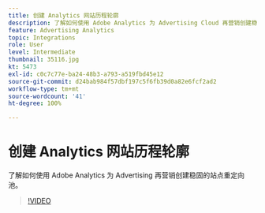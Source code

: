 ```yaml
---
title: 创建 Analytics 网站历程轮廓
description: 了解如何使用 Adobe Analytics 为 Advertising Cloud 再营销创建稳固的站点重定向池。
feature: Advertising Analytics
topic: Integrations
role: User
level: Intermediate
thumbnail: 35116.jpg
kt: 5473
exl-id: c0c7c77e-ba24-48b3-a793-a519fbd45e12
source-git-commit: d24bab984f57dbf197c5f6fb39d0a82e6fcf2ad2
workflow-type: tm+mt
source-wordcount: '41'
ht-degree: 100%

---
```


# 创建 Analytics 网站历程轮廓

了解如何使用 Adobe Analytics 为 Advertising 再营销创建稳固的站点重定向池。

>[!VIDEO](https://video.tv.adobe.com/v/35116/?quality=12&learn=on)

